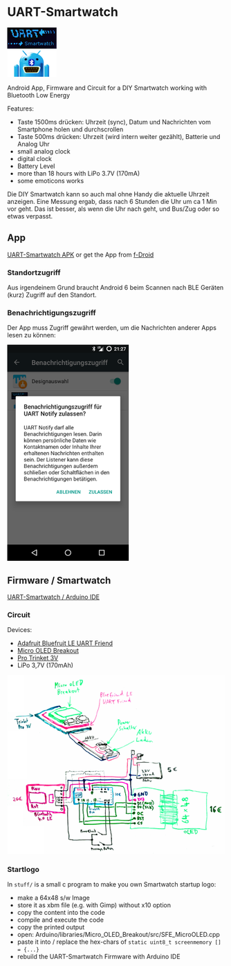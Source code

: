 # UART-Smartwatch

![logo](UART-Smartwatch_App/app/src/main/res/drawable/icon.png)

Android App, Firmware and Circuit for a DIY Smartwatch working with Bluetooth Low Energy

Features:

- Taste 1500ms drücken: Uhrzeit (sync), Datum und Nachrichten vom Smartphone holen und durchscrollen
- Taste 500ms drücken: Uhrzeit (wird intern weiter gezählt), Batterie und Analog Uhr
- small analog clock
- digital clock
- Battery Level
- more than 18 hours with LiPo 3.7V (170mA)
- some emoticons works

Die DIY Smartwatch kann so auch mal ohne Handy die aktuelle Uhrzeit anzeigen.
Eine Messung ergab, dass nach 6 Stunden die Uhr um ca 1 Min vor geht. Das ist besser,
als wenn die Uhr nach geht, und Bus/Zug oder so etwas verpasst.

## App

[UART-Smartwatch APK](https://raw.githubusercontent.com/no-go/UART-Smartwatch/master/UART-Smartwatch_App/app/app-release.apk) or get the App from [f-Droid](http://f-droid.org)

### Standortzugriff

Aus irgendeinem Grund braucht Android 6 beim Scannen nach BLE Geräten (kurz) Zugriff auf den Standort.

### Benachrichtigungszugriff

Der App muss Zugriff gewährt werden, um die Nachrichten anderer Apps lesen zu können:

![Benachrichtigungszugriff](stuff/zugriff.png)


## Firmware / Smartwatch

[UART-Smartwatch / Arduino IDE](https://raw.githubusercontent.com/no-go/UART-Smartwatch/master/UART-Smartwatch_firmware/UART-Smartwatch_firmware.ino)

### Circuit

Devices:

- [Adafruit Bluefruit LE UART Friend](https://learn.adafruit.com/introducing-the-adafruit-bluefruit-le-uart-friend)
- [Micro OLED Breakout](https://github.com/sparkfun/Micro_OLED_Breakout)
- [Pro Trinket 3V](https://learn.adafruit.com/introducing-pro-trinket)
- LiPo 3,7V (170mAh)

![Circuit of the UART-Smartwatch](stuff/circuit.png)

### Startlogo

In `stuff/` is a small c program to make you own Smartwatch startup logo:

- make a 64x48 s/w Image
- store it as xbm file (e.g. with Gimp) without x10 option
- copy the content into the code
- compile and execute the code
- copy the printed output
- open: Arduino/libraries/Micro_OLED_Breakout/src/SFE_MicroOLED.cpp
- paste it into / replace the hex-chars of `static uint8_t screenmemory [] = {...}`
- rebuild the UART-Smartwatch Firmware with Arduino IDE
